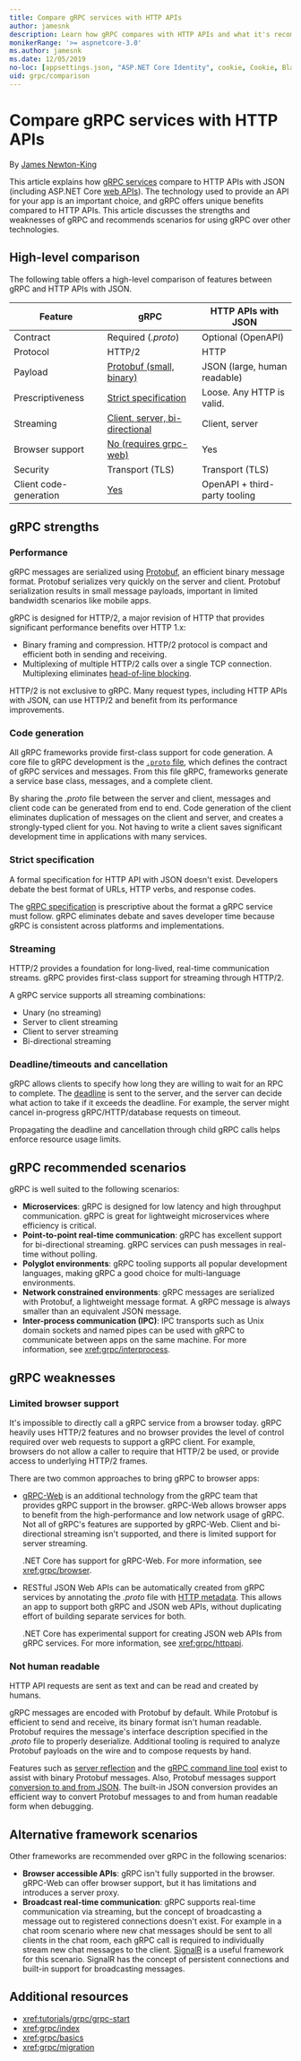 ```yaml
---
title: Compare gRPC services with HTTP APIs
author: jamesnk
description: Learn how gRPC compares with HTTP APIs and what it's recommend scenarios are.
monikerRange: '>= aspnetcore-3.0'
ms.author: jamesnk
ms.date: 12/05/2019
no-loc: [appsettings.json, "ASP.NET Core Identity", cookie, Cookie, Blazor, "Blazor Server", "Blazor WebAssembly", "Identity", "Let's Encrypt", Razor, SignalR]
uid: grpc/comparison
---
```

# Compare gRPC services with HTTP APIs

By [James Newton-King](https://twitter.com/jamesnk)

This article explains how [gRPC services](https://grpc.io/docs/guides/) compare to HTTP APIs with JSON (including ASP.NET Core [web APIs](xref:web-api/index)). The technology used to provide an API for your app is an important choice, and gRPC offers unique benefits compared to HTTP APIs. This article discusses the strengths and weaknesses of gRPC and recommends scenarios for using gRPC over other technologies.

## High-level comparison

The following table offers a high-level comparison of features between gRPC and HTTP APIs with JSON.

| Feature          | gRPC                                               | HTTP APIs with JSON           |
| ---------------- | -------------------------------------------------- | ----------------------------- |
| Contract         | Required (*.proto*)                                | Optional (OpenAPI)            |
| Protocol         | HTTP/2                                             | HTTP                          |
| Payload          | [Protobuf (small, binary)](#performance)           | JSON (large, human readable)  |
| Prescriptiveness | [Strict specification](#strict-specification)      | Loose. Any HTTP is valid.     |
| Streaming        | [Client, server, bi-directional](#streaming)       | Client, server                |
| Browser support  | [No (requires grpc-web)](#limited-browser-support) | Yes                           |
| Security         | Transport (TLS)                                    | Transport (TLS)               |
| Client code-generation | [Yes](#code-generation)                      | OpenAPI + third-party tooling |

## gRPC strengths

### Performance

gRPC messages are serialized using [Protobuf](https://developers.google.com/protocol-buffers/docs/overview), an efficient binary message format. Protobuf serializes very quickly on the server and client. Protobuf serialization results in small message payloads, important in limited bandwidth scenarios like mobile apps.

gRPC is designed for HTTP/2, a major revision of HTTP that provides significant performance benefits over HTTP 1.x:

* Binary framing and compression. HTTP/2 protocol is compact and efficient both in sending and receiving.
* Multiplexing of multiple HTTP/2 calls over a single TCP connection. Multiplexing eliminates [head-of-line blocking](https://en.wikipedia.org/wiki/Head-of-line_blocking).

HTTP/2 is not exclusive to gRPC. Many request types, including HTTP APIs with JSON, can use HTTP/2 and benefit from its performance improvements.

### Code generation

All gRPC frameworks provide first-class support for code generation. A core file to gRPC development is the [`.proto` file](https://developers.google.com/protocol-buffers/docs/proto3), which defines the contract of gRPC services and messages. From this file gRPC, frameworks generate a service base class, messages, and a complete client.

By sharing the *.proto* file between the server and client, messages and client code can be generated from end to end. Code generation of the client eliminates duplication of messages on the client and server, and creates a strongly-typed client for you. Not having to write a client saves significant development time in applications with many services.

### Strict specification

A formal specification for HTTP API with JSON doesn't exist. Developers debate the best format of URLs, HTTP verbs, and response codes.

The [gRPC specification](https://github.com/grpc/grpc/blob/master/doc/PROTOCOL-HTTP2.md) is prescriptive about the format a gRPC service must follow. gRPC eliminates debate and saves developer time because gRPC is consistent across platforms and implementations.

### Streaming

HTTP/2 provides a foundation for long-lived, real-time communication streams. gRPC provides first-class support for streaming through HTTP/2.

A gRPC service supports all streaming combinations:

* Unary (no streaming)
* Server to client streaming
* Client to server streaming
* Bi-directional streaming

### Deadline/timeouts and cancellation

gRPC allows clients to specify how long they are willing to wait for an RPC to complete. The [deadline](https://grpc.io/blog/deadlines) is sent to the server, and the server can decide what action to take if it exceeds the deadline. For example, the server might cancel in-progress gRPC/HTTP/database requests on timeout.

Propagating the deadline and cancellation through child gRPC calls helps enforce resource usage limits.

## gRPC recommended scenarios

gRPC is well suited to the following scenarios:

* **Microservices**: gRPC is designed for low latency and high throughput communication. gRPC is great for lightweight microservices where efficiency is critical.
* **Point-to-point real-time communication**: gRPC has excellent support for bi-directional streaming. gRPC services can push messages in real-time without polling.
* **Polyglot environments**: gRPC tooling supports all popular development languages, making gRPC a good choice for multi-language environments.
* **Network constrained environments**: gRPC messages are serialized with Protobuf, a lightweight message format. A gRPC message is always smaller than an equivalent JSON message.
* **Inter-process communication (IPC)**: IPC transports such as Unix domain sockets and named pipes can be used with gRPC to communicate between apps on the same machine. For more information, see <xref:grpc/interprocess>.

## gRPC weaknesses

### Limited browser support

It's impossible to directly call a gRPC service from a browser today. gRPC heavily uses HTTP/2 features and no browser provides the level of control required over web requests to support a gRPC client. For example, browsers do not allow a caller to require that HTTP/2 be used, or provide access to underlying HTTP/2 frames.

There are two common approaches to bring gRPC to browser apps:

* [gRPC-Web](https://grpc.io/docs/tutorials/basic/web.html) is an additional technology from the gRPC team that provides gRPC support in the browser. gRPC-Web allows browser apps to benefit from the high-performance and low network usage of gRPC. Not all of gRPC's features are supported by gRPC-Web. Client and bi-directional streaming isn't supported, and there is limited support for server streaming.

  .NET Core has support for gRPC-Web. For more information, see <xref:grpc/browser>.

* RESTful JSON Web APIs can be automatically created from gRPC services by annotating the *.proto* file with [HTTP metadata](https://cloud.google.com/service-infrastructure/docs/service-management/reference/rpc/google.api#google.api.HttpRule). This allows an app to support both gRPC and JSON web APIs, without duplicating effort of building separate services for both.

  .NET Core has experimental support for creating JSON web APIs from gRPC services. For more information, see <xref:grpc/httpapi>.

### Not human readable

HTTP API requests are sent as text and can be read and created by humans.

gRPC messages are encoded with Protobuf by default. While Protobuf is efficient to send and receive, its binary format isn't human readable. Protobuf requires the message's interface description specified in the *.proto* file to properly deserialize. Additional tooling is required to analyze Protobuf payloads on the wire and to compose requests by hand.

Features such as [server reflection](https://github.com/grpc/grpc/blob/master/doc/server-reflection.md) and the [gRPC command line tool](https://github.com/grpc/grpc/blob/master/doc/command_line_tool.md) exist to assist with binary Protobuf messages. Also, Protobuf messages support [conversion to and from JSON](https://developers.google.com/protocol-buffers/docs/proto3#json). The built-in JSON conversion provides an efficient way to convert Protobuf messages to and from human readable form when debugging.

## Alternative framework scenarios

Other frameworks are recommended over gRPC in the following scenarios:

* **Browser accessible APIs**: gRPC isn't fully supported in the browser. gRPC-Web can offer browser support, but it has limitations and introduces a server proxy.
* **Broadcast real-time communication**: gRPC supports real-time communication via streaming, but the concept of broadcasting a message out to registered connections doesn't exist. For example in a chat room scenario where new chat messages should be sent to all clients in the chat room, each gRPC call is required to individually stream new chat messages to the client. [SignalR](xref:signalr/introduction) is a useful framework for this scenario. SignalR has the concept of persistent connections and built-in support for broadcasting messages.

## Additional resources

* <xref:tutorials/grpc/grpc-start>
* <xref:grpc/index>
* <xref:grpc/basics>
* <xref:grpc/migration>

